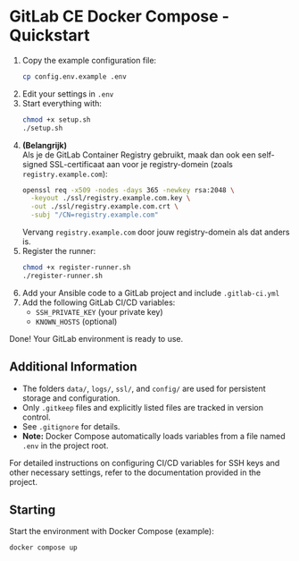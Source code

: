 # GitLab CE Docker Compose - Quickstart

1. Copy the example configuration file:
   ```sh
   cp config.env.example .env
   ```
2. Edit your settings in `.env`
3. Start everything with:
   ```bash
   chmod +x setup.sh
   ./setup.sh
   ```
4. **(Belangrijk)**  
   Als je de GitLab Container Registry gebruikt, maak dan ook een self-signed SSL-certificaat aan voor je registry-domein (zoals `registry.example.com`):
   ```sh
   openssl req -x509 -nodes -days 365 -newkey rsa:2048 \
     -keyout ./ssl/registry.example.com.key \
     -out ./ssl/registry.example.com.crt \
     -subj "/CN=registry.example.com"
   ```
   Vervang `registry.example.com` door jouw registry-domein als dat anders is.
5. Register the runner:
   ```bash
   chmod +x register-runner.sh
   ./register-runner.sh
   ```
6. Add your Ansible code to a GitLab project and include `.gitlab-ci.yml`
7. Add the following GitLab CI/CD variables:
   - `SSH_PRIVATE_KEY` (your private key)
   - `KNOWN_HOSTS` (optional)

Done! Your GitLab environment is ready to use.

## Additional Information

- The folders `data/`, `logs/`, `ssl/`, and `config/` are used for persistent storage and configuration.
- Only `.gitkeep` files and explicitly listed files are tracked in version control.
- See `.gitignore` for details.
- **Note:** Docker Compose automatically loads variables from a file named `.env` in the project root.

For detailed instructions on configuring CI/CD variables for SSH keys and other necessary settings, refer to the documentation provided in the project.

## Starting

Start the environment with Docker Compose (example):
```sh
docker compose up
```